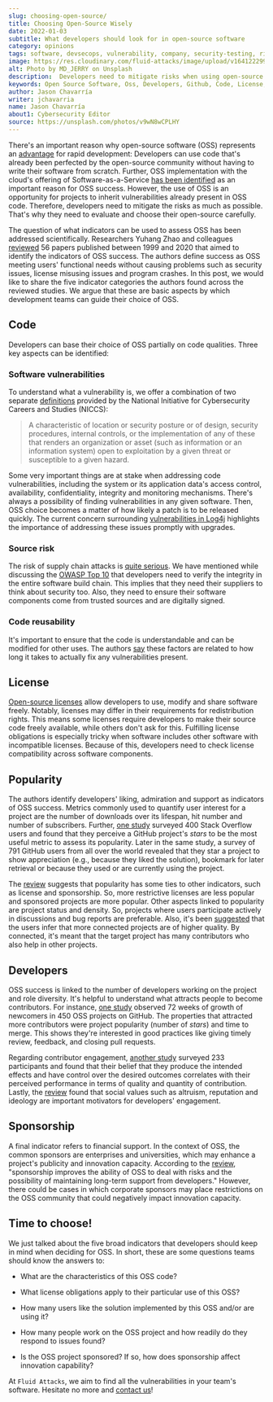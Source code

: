 ```yaml
---
slug: choosing-open-source/
title: Choosing Open-Source Wisely
date: 2022-01-03
subtitle: What developers should look for in open-source software
category: opinions
tags: software, devsecops, vulnerability, company, security-testing, risk
image: https://res.cloudinary.com/fluid-attacks/image/upload/v1641222993/blog/choosing-open-source/cover_oss.webp
alt: Photo by MD_JERRY on Unsplash
description:  Developers need to mitigate risks when using open-source software (OSS). We share basic aspects by which developers can guide their choice of OSS.
keywords: Open Source Software, Oss, Developers, Github, Code, License, Vulnerabilities, Ethical Hacking, Pentesting
author: Jason Chavarría
writer: jchavarria
name: Jason Chavarría
about1: Cybersecurity Editor
source: https://unsplash.com/photos/v9wN8wCPLHY
---
```


There's an important reason
why open-source software (OSS) represents an [advantage](https://opensource.com/life/15/12/why-open-source)
for rapid development:
Developers can use code
that's already been perfected by the open-source community
without having to write their software from scratch.
Further,
OSS implementation with the cloud's offering of Software-as-a-Service
[has been identified](https://geeky.news/technology-trends-2022-a-good-year-for-open-source-and-the-cloud/)
as an important reason for OSS success.
However,
the use of OSS is an opportunity for projects to inherit vulnerabilities
already present in OSS code.
Therefore,
developers need to mitigate the risks as much as possible.
That's why they need to evaluate and choose their open-source carefully.

The question of what indicators can be used to assess OSS
has been addressed scientifically.
Researchers Yuhang Zhao and colleagues [reviewed](https://doi.org/10.1186/s42400-021-00084-8)
56 papers published between 1999 and 2020
that aimed to identify the indicators of OSS success.
The authors define success as OSS meeting users' functional needs
without causing problems such as security issues,
license misusing issues
and program crashes.
In this post,
we would like to share the five indicator categories
the authors found across the reviewed studies.
We argue that these are basic aspects
by which development teams can guide their choice of OSS.

## Code

Developers can base their choice of OSS partially on code qualities.
Three key aspects can be identified:

### Software vulnerabilities

To understand what a vulnerability is,
we offer a combination of two separate [definitions](https://niccs.cisa.gov/about-niccs/cybersecurity-glossary)
provided by the National Initiative for Cybersecurity Careers and Studies
(NICCS):

> A characteristic of location or security posture or of design,
> security procedures,
> internal controls,
> or the implementation of any of these
> that renders an organization or asset
> (such as information or an information system)
> open to exploitation by a given threat
> or susceptible to a given hazard.

Some very important things are at stake when addressing code vulnerabilities,
including the system or its application data's access control,
availability,
confidentiality,
integrity
and monitoring mechanisms.
There's always a possibility of finding vulnerabilities in any given software.
Then,
OSS choice becomes a matter of how likely a patch is to be released quickly.
The current concern surrounding [vulnerabilities in Log4j](../log4shell/)
highlights the importance of addressing these issues promptly with upgrades.

### Source risk

The risk of supply chain attacks is [quite serious](../cybersecurity-trends-2021/).
We have mentioned while discussing the [OWASP Top 10](../owasp-top-10-2021/)
that developers need to verify the integrity
in the entire software build chain.
This implies
that they need their suppliers to think about security too.
Also,
they need to ensure their software components come from trusted sources
and are digitally signed.

<cta-banner
  buttontxt="Read more"
  link="/solutions/secure-code-review/"
  title="Get started with Fluid Attacks' Secure Code Review solution right now"
/>

### Code reusability

It's important to ensure
that the code is understandable and can be modified for other uses.
The authors [say](https://doi.org/10.1186/s42400-021-00084-8)
these factors are related
to how long it takes to actually fix any vulnerabilities present.

## License

[Open-source licenses](../look-inside-oss/) allow developers to use,
modify and share software freely.
Notably,
licenses may differ in their requirements for redistribution rights.
This means
some licenses require developers to make their source code freely available,
while others don't ask for this.
Fulfilling license obligations is especially tricky
when software includes other software with incompatible licenses.
Because of this,
developers need to check license compatibility across software components.

## Popularity

The authors identify developers' liking,
admiration and support
as indicators of OSS success.
Metrics commonly used to quantify user interest for a project
are the number of downloads over its lifespan,
hit number and number of subscribers.
Further,
[one study](https://www.researchgate.net/publication/327566664)
surveyed 400 Stack Overflow users and found
that they perceive a GitHub project's *stars* to be the most useful metric
to assess its popularity.
Later in the same study,
a survey of 791 GitHub users from all over the world revealed
that they star a project to show appreciation
(e.g., because they liked the solution),
bookmark for later retrieval
or because they used or are currently using the project.

The [review](https://doi.org/10.1186/s42400-021-00084-8) suggests
that popularity has some ties to other indicators,
such as license and sponsorship.
So,
more restrictive licenses are less popular
and sponsored projects are more popular.
Other aspects linked to popularity are project status and density.
So,
projects where users participate actively in discussions
and bug reports
are preferable.
Also,
it's been [suggested](https://faculty.fuqua.duke.edu/~moorman/Marketing-Strategy-Seminar-2015/Session%2010/Grewal,%20Lilien,%20and%20Mallapragada.pdf)
that the users infer
that more connected projects are of higher quality.
By connected,
it's meant that the target project has many contributors
who also help in other projects.

## Developers

OSS success is linked to the number of developers working on the project
and role diversity.
It's helpful to understand what attracts people to become contributors.
For instance,
[one study](https://www.researchgate.net/publication/331993921)
observed 72 weeks of growth of newcomers in 450 OSS projects on GitHub.
The properties that attracted more contributors were project popularity
(number of *stars*)
and time to merge.
This shows they're interested in good practices like giving timely review,
feedback,
and closing pull requests.

Regarding contributor engagement,
[another study](https://www.researchgate.net/publication/224209733)
surveyed 233 participants and found
that their belief that they produce the intended effects
and have control over the desired outcomes
correlates with their perceived performance
in terms of quality and quantity of contribution.
Lastly,
the [review](https://doi.org/10.1186/s42400-021-00084-8) found
that social values such as altruism,
reputation and ideology
are important motivators for developers' engagement.

## Sponsorship

A final indicator refers to financial support.
In the context of OSS,
the common sponsors are enterprises and universities,
which may enhance a project's publicity and innovation capacity.
According to the [review](https://doi.org/10.1186/s42400-021-00084-8),
"sponsorship improves the ability of OSS to deal with risks
and the possibility of maintaining long-term support from developers."
However,
there could be cases in which corporate sponsors may place restrictions
on the OSS community
that could negatively impact innovation capacity.

## Time to choose!

We just talked about the five broad indicators
that developers should keep in mind when deciding for OSS.
In short,
these are some questions teams should know the answers to:

- What are the characteristics of this OSS code?

- What license obligations apply to their particular use of this OSS?

- How many users like the solution implemented by this OSS
  and/or are using it?

- How many people work on the OSS project
  and how readily do they respond to issues found?

- Is the OSS project sponsored?
  If so,
  how does sponsorship affect innovation capability?

At `Fluid Attacks`,
we aim to find all the vulnerabilities in your team's software.
Hesitate no more and [contact us](../../contact-us/)\!
